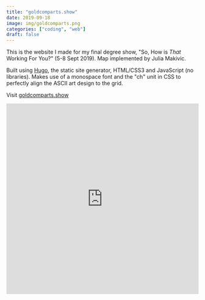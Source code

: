 ```yaml
---
title: "goldcomparts.show"
date: 2019-09-18
image: img/goldcomparts.png
categories: ["coding", "web"]
draft: false
---
```


This is the website I made for my final degree show, "So, How is _That_ Working For You?" (5-8 Sept 2019).
Map implemented by Julia Makivic.

Built using [Hugo](https://gohugo.io), the static site generator, HTML/CSS3 and JavaScript (no libraries). Makes use of a monospace font and the "ch" unit in CSS to perfectly align the ASCII art design to the grid.

Visit [goldcomparts.show](http://goldcomparts.show)

<iframe src="http://goldcomparts.show" width="100%" height="500px" frameborder="0"></iframe>